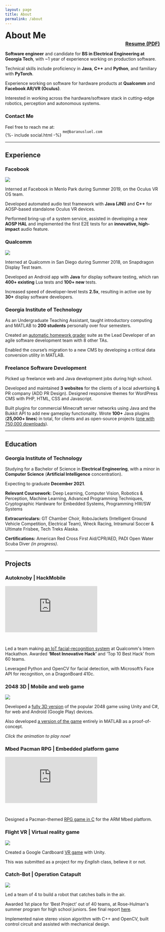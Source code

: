 ```yaml
---
layout: page
title: About
permalink: /about
---
```


<div class="row">
<div class="column" style="padding: 0; margin: 0"><h1 style="margin: 0">About Me</h1></div>
<div class="column" style="text-align: right"><h3 style="margin: 0"><a href="/assets/BaranUsluel.CV.2020-03-30.long.pdf">Resume (PDF)</a></h3></div>
</div>

**Software engineer** and candidate for **BS in Electrical Engineering at Georgia Tech**,
with ~1 year of experience working on production software.

Technical skills include proficiency in **Java**, **C++** and **Python**, and familiary with **PyTorch**.

Experience working on software for hardware products at **Qualcomm** and **Facebook AR/VR (Oculus)**.

Interested in working across the hardware/software stack in cutting-edge
robotics, perception and autonomous systems.

### Contact Me

<div class="row">
<div class="column-3">Feel free to reach me at:</div>
<div class="column-3" style="text-align: center"><code>me@baranusluel.com</code></div>
<div class="column-3" style="margin-top: -5px;">{%- include social.html -%}</div>
</div>

<!--<hr>

<nav role="navigation">
  <ul>
    <li><a href="#experience">Experience</a></li>
    <li><a href="#education">Education</a></li>
    <li><a href="#projects">Projects</a></li>
  </ul>
</nav>-->

<hr>

<h2><a name="experience" class="hidden-link">Experience</a></h2>

### Facebook

<img class="left-float-pic" src="/assets/fb_pic.jpg"/>

Interned at Facebook in Menlo Park during Summer 2019, on the Oculus VR OS team.

Developed automated audio test framework with **Java (JNI)** and **C++** for AOSP-based standalone Oculus VR devices.

Performed bring-up of a system service, assisted in developing a new **AOSP HAL** and implemented the first E2E tests for an **innovative, high-impact** audio feature.
<br style="clear: left;">

### Qualcomm

<img class="right-float-pic" src="/assets/qc_pic.jpg"/>

Interned at Qualcomm in San Diego during Summer 2018, on Snapdragon Display Test team.

Developed an Android app with **Java** for display software testing, which ran **400+ existing** Lua tests and **100+ new** tests.

Increased speed of developer-level tests **2.5x**, resulting in active use by **30+** display software developers.
<br style="clear: right;">

### Georgia Institute of Technology

As an Undergraduate Teaching Assistant, taught introductory computing and MATLAB to **200 students** personally over four semesters.

Created an [automatic homework grader](https://github.com/CS1371/autograder) suite as the Lead Developer of an agile software development team with 8 other TAs.

Enabled the course’s migration to a new CMS by developing a critical data conversion utility in MATLAB.

### Freelance Software Development

Picked up freelance web and Java development jobs during high school.

Developed and maintained **3 websites** for the clients of a local advertising & PR company (ADD PR Design). Designed responsive themes for WordPress CMS with PHP, HTML, CSS and Javascript.

Built plugins for commercial Minecraft server networks using Java and the Bukkit API to add new gameplay functionality. Wrote **100+** Java plugins (**25,000+ lines**) in total, for clients and as open-source projects ([one with 750,000 downloads](https://github.com/baranusluel/bukkit-simpleprefix)).

<hr>

<h2><a name="education" class="hidden-link">Education</a></h2>

### Georgia Institute of Technology

Studying for a Bachelor of Science in **Electrical Engineering**, with a minor in **Computer Science** (**Artificial Intelligence** concentration).

Expecting to graduate **December 2021**.

**Relevant Coursework:** Deep Learning, Computer Vision, Robotics & Perception, Machine Learning, Advanced Programming Techniques, Cryptographic Hardware for Embedded Systems, Programming HW/SW Systems

**Extracurriculars:** GT Chamber Choir, RoboJackets (Intelligent Ground Vehicle Competition, Electrical Team), Wreck Racing, Intramural Soccer & Ultimate Frisbee, Tech Treks Alaska.

**Certifications:** American Red Cross First Aid/CPR/AED, PADI Open Water Scuba Diver *(in progress)*.

<hr>

<h2><a name="projects" class="hidden-link">Projects</a></h2>

### Autoknoby | HackMobile

<iframe class="left-float-pic" style="margin-bottom: 30px" src="https://www.youtube.com/embed/xL6oJc1dAVI" frameborder="0" allow="accelerometer; autoplay; encrypted-media; gyroscope; picture-in-picture" allowfullscreen></iframe>

Led a team making [an IoT facial-recognition system](https://github.com/baranusluel/autoknoby) at Qualcomm's Intern Hackathon. Awarded **‘Most Innovative Hack’** and ‘Top 10 Best Hack’ from 60 teams.

Leveraged Python and OpenCV for facial detection, with Microsoft’s Face API for recognition, on a DragonBoard 410c.
<br style="clear: left;">

### 2048 3D | Mobile and web game

<a href="https://2048.baranusluel.com/"><img class="right-float-pic" src="/assets/2048_3d.gif"></a>

Developed a [fully 3D version](https://github.com/baranusluel/2048-3d) of the popular 2048 game using Unity and C#, for web and Android (Google Play) devices.

Also developed [a version of the game](https://github.com/baranusluel/2048-3d-matlab) entirely in MATLAB as a proof-of-concept.

*Click the animation to play now!*
<br style="clear: right;">

### Mbed Pacman RPG | Embedded platform game

<iframe class="left-float-pic" style="margin-bottom: 30px" src="https://www.youtube.com/embed/NhTJ7zDlHBU" frameborder="0" allow="accelerometer; autoplay; encrypted-media; gyroscope; picture-in-picture" allowfullscreen></iframe>

Designed a Pacman-themed [RPG game in C](https://github.com/baranusluel/mbed-pacman-rpg) for the ARM Mbed platform.
<br style="clear: left;">

### Flight VR | Virtual reality game

<img class="right-float-pic" src="/assets/flight_vr.jpg">

Created a Google Cardboard [VR game](https://github.com/baranusluel/flight-VR) with Unity.

This was submitted as a project for my *English* class, believe it or not.
<br style="clear: right;">

### Catch-Bot | Operation Catapult

<img class="left-float-pic" src="/assets/catchbot.png">

Led a team of 4 to build a robot that catches balls in the air.

Awarded 1st place for ‘Best Project’ out of 40 teams, at Rose-Hulman's
summer program for high school juniors. See final report [here](/assets/catchbot_report.pdf).

Implemented naive stereo vision algorithm with C++ and OpenCV, built control circuit and assisted with mechanical design.
<br style="clear: left;">
